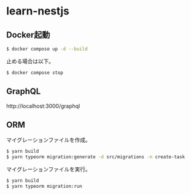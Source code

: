 # learn-nestjs
## Docker起動
```sh
$ docker compose up -d --build
```

止める場合は以下。
```sh
$ docker compose stop
```

## GraphQL
http://localhost:3000/graphql

## ORM
マイグレーションファイルを作成。
```bash
$ yarn build
$ yarn typeorm migration:generate -d src/migrations -n create-task
```

マイグレーションファイルを実行。
```bash
$ yarn build
$ yarn typeorm migration:run
```